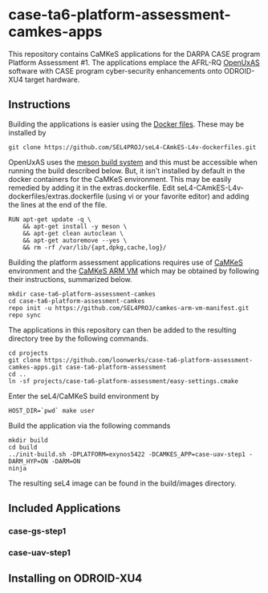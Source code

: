 # case-ta6-platform-assessment-camkes-apps

This repository contains CaMKeS applications for the DARPA CASE program Platform Assessment #1.  The applications emplace
the AFRL-RQ [OpenUxAS](https://github.com/afrl-rq/OpenUxAS) software with CASE program cyber-security enhancements onto
ODROID-XU4 target hardware.

## Instructions

Building the applications is easier using the [Docker files](https://docs.sel4.systems/projects/dockerfiles/).
These may be installed by

~~~
git clone https://github.com/SEL4PROJ/seL4-CAmkES-L4v-dockerfiles.git
~~~

OpenUxAS uses the [meson build system](https://mesonbuild.com/) and this must be accessible when running the build
described below.  But, it isn't installed by default in the docker containers for the CaMKeS environment.  This may be
easily remedied by adding it in the extras.dockerfile.  Edit seL4-CAmkES-L4v-dockerfiles/extras.dockerfile (using vi or
your favorite editor) and adding the lines at the end of the file.

~~~
RUN apt-get update -q \
    && apt-get install -y meson \
    && apt-get clean autoclean \
    && apt-get autoremove --yes \
    && rm -rf /var/lib/{apt,dpkg,cache,log}/
~~~

Building the platform assessment applications requires use of [CaMKeS](https://docs.sel4.systems/projects/camkes/)
environment and the [CaMKeS ARM VM](https://docs.sel4.systems/projects/camkes-arm-vm/) which may be obtained by
following their instructions, summarized below.

~~~
mkdir case-ta6-platform-assessment-camkes
cd case-ta6-platform-assessment-camkes
repo init -u https://github.com/SEL4PROJ/camkes-arm-vm-manifest.git
repo sync
~~~

The applications in this repository can then be added to the resulting directory tree by the following commands.

~~~
cd projects
git clone https://github.com/loonwerks/case-ta6-platform-assessment-camkes-apps.git case-ta6-platform-assessment
cd ..
ln -sf projects/case-ta6-platform-assessment/easy-settings.cmake
~~~

Enter the seL4/CaMKeS build environment by

~~~
HOST_DIR=`pwd` make user
~~~

Build the application via the following commands

~~~
mkdir build
cd build
../init-build.sh -DPLATFORM=exynos5422 -DCAMKES_APP=case-uav-step1 -DARM_HYP=ON -DARM=ON
ninja
~~~

The resulting seL4 image can be found in the build/images directory.

## Included Applications

### case-gs-step1

### case-uav-step1

## Installing on ODROID-XU4
